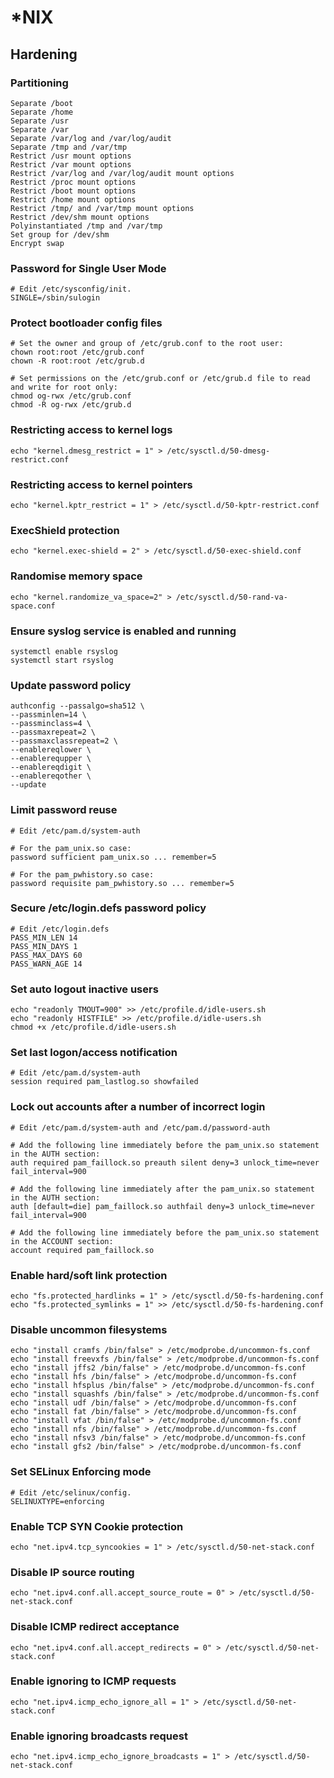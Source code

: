 # \*NIX

## Hardening

### Partitioning
    
    Separate /boot
    Separate /home
    Separate /usr
    Separate /var
    Separate /var/log and /var/log/audit
    Separate /tmp and /var/tmp
    Restrict /usr mount options
    Restrict /var mount options
    Restrict /var/log and /var/log/audit mount options
    Restrict /proc mount options
    Restrict /boot mount options
    Restrict /home mount options
    Restrict /tmp/ and /var/tmp mount options
    Restrict /dev/shm mount options
    Polyinstantiated /tmp and /var/tmp
    Set group for /dev/shm
    Encrypt swap
    
### Password for Single User Mode
    
    # Edit /etc/sysconfig/init.
    SINGLE=/sbin/sulogin
    
### Protect bootloader config files

    # Set the owner and group of /etc/grub.conf to the root user:
    chown root:root /etc/grub.conf
    chown -R root:root /etc/grub.d

    # Set permissions on the /etc/grub.conf or /etc/grub.d file to read and write for root only:
    chmod og-rwx /etc/grub.conf
    chmod -R og-rwx /etc/grub.d
    
### Restricting access to kernel logs

    echo "kernel.dmesg_restrict = 1" > /etc/sysctl.d/50-dmesg-restrict.conf

### Restricting access to kernel pointers

    echo "kernel.kptr_restrict = 1" > /etc/sysctl.d/50-kptr-restrict.conf

### ExecShield protection

    echo "kernel.exec-shield = 2" > /etc/sysctl.d/50-exec-shield.conf

### Randomise memory space

    echo "kernel.randomize_va_space=2" > /etc/sysctl.d/50-rand-va-space.conf
    
### Ensure syslog service is enabled and running

    systemctl enable rsyslog
    systemctl start rsyslog

### Update password policy

    authconfig --passalgo=sha512 \
    --passminlen=14 \
    --passminclass=4 \
    --passmaxrepeat=2 \
    --passmaxclassrepeat=2 \
    --enablereqlower \
    --enablerequpper \
    --enablereqdigit \
    --enablereqother \
    --update

### Limit password reuse

    # Edit /etc/pam.d/system-auth

    # For the pam_unix.so case:
    password sufficient pam_unix.so ... remember=5

    # For the pam_pwhistory.so case:
    password requisite pam_pwhistory.so ... remember=5

### Secure /etc/login.defs password policy

    # Edit /etc/login.defs
    PASS_MIN_LEN 14
    PASS_MIN_DAYS 1
    PASS_MAX_DAYS 60
    PASS_WARN_AGE 14

### Set auto logout inactive users

    echo "readonly TMOUT=900" >> /etc/profile.d/idle-users.sh
    echo "readonly HISTFILE" >> /etc/profile.d/idle-users.sh
    chmod +x /etc/profile.d/idle-users.sh
    
### Set last logon/access notification

    # Edit /etc/pam.d/system-auth
    session required pam_lastlog.so showfailed
    
### Lock out accounts after a number of incorrect login

    # Edit /etc/pam.d/system-auth and /etc/pam.d/password-auth

    # Add the following line immediately before the pam_unix.so statement in the AUTH section:
    auth required pam_faillock.so preauth silent deny=3 unlock_time=never fail_interval=900

    # Add the following line immediately after the pam_unix.so statement in the AUTH section:
    auth [default=die] pam_faillock.so authfail deny=3 unlock_time=never fail_interval=900

    # Add the following line immediately before the pam_unix.so statement in the ACCOUNT section:
    account required pam_faillock.so
    
### Enable hard/soft link protection

    echo "fs.protected_hardlinks = 1" > /etc/sysctl.d/50-fs-hardening.conf
    echo "fs.protected_symlinks = 1" >> /etc/sysctl.d/50-fs-hardening.conf

### Disable uncommon filesystems

    echo "install cramfs /bin/false" > /etc/modprobe.d/uncommon-fs.conf
    echo "install freevxfs /bin/false" > /etc/modprobe.d/uncommon-fs.conf
    echo "install jffs2 /bin/false" > /etc/modprobe.d/uncommon-fs.conf
    echo "install hfs /bin/false" > /etc/modprobe.d/uncommon-fs.conf
    echo "install hfsplus /bin/false" > /etc/modprobe.d/uncommon-fs.conf
    echo "install squashfs /bin/false" > /etc/modprobe.d/uncommon-fs.conf
    echo "install udf /bin/false" > /etc/modprobe.d/uncommon-fs.conf
    echo "install fat /bin/false" > /etc/modprobe.d/uncommon-fs.conf
    echo "install vfat /bin/false" > /etc/modprobe.d/uncommon-fs.conf
    echo "install nfs /bin/false" > /etc/modprobe.d/uncommon-fs.conf
    echo "install nfsv3 /bin/false" > /etc/modprobe.d/uncommon-fs.conf
    echo "install gfs2 /bin/false" > /etc/modprobe.d/uncommon-fs.conf

### Set SELinux Enforcing mode

    # Edit /etc/selinux/config.
    SELINUXTYPE=enforcing

### Enable TCP SYN Cookie protection

    echo "net.ipv4.tcp_syncookies = 1" > /etc/sysctl.d/50-net-stack.conf

### Disable IP source routing

    echo "net.ipv4.conf.all.accept_source_route = 0" > /etc/sysctl.d/50-net-stack.conf

### Disable ICMP redirect acceptance

    echo "net.ipv4.conf.all.accept_redirects = 0" > /etc/sysctl.d/50-net-stack.conf
    
### Enable ignoring to ICMP requests

    echo "net.ipv4.icmp_echo_ignore_all = 1" > /etc/sysctl.d/50-net-stack.conf

### Enable ignoring broadcasts request

    echo "net.ipv4.icmp_echo_ignore_broadcasts = 1" > /etc/sysctl.d/50-net-stack.conf
